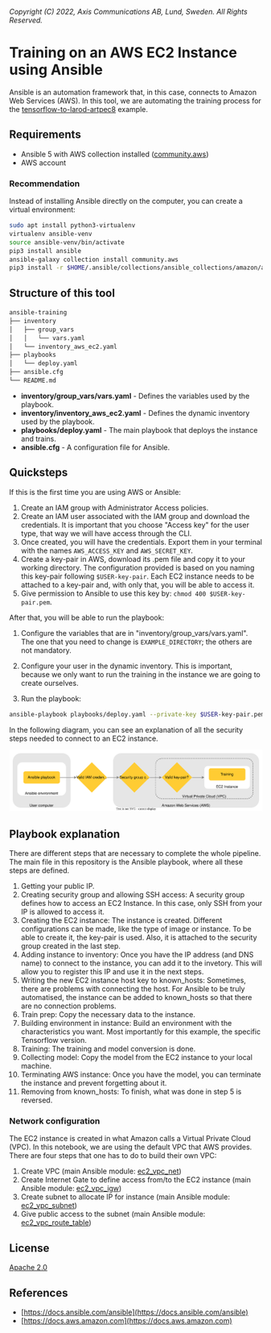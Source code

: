 *Copyright (C) 2022, Axis Communications AB, Lund, Sweden. All Rights Reserved.*

# Training on an AWS EC2 Instance using Ansible

Ansible is an automation framework that, in this case, connects to Amazon Web Services (AWS). In this tool, we are automating the training process for the [tensorflow-to-larod-artpec8](https://github.com/AxisCommunications/acap-native-sdk-examples/tree/master/tensorflow-to-larod-artpec8) example.

## Requirements

- Ansible 5 with AWS collection installed ([community.aws](https://docs.ansible.com/ansible/latest/collections/community/aws/index.html))
- AWS account

### Recommendation

Instead of installing Ansible directly on the computer, you can create a virtual environment:

```sh
sudo apt install python3-virtualenv
virtualenv ansible-venv
source ansible-venv/bin/activate
pip3 install ansible
ansible-galaxy collection install community.aws
pip3 install -r $HOME/.ansible/collections/ansible_collections/amazon/aws/requirements.txt
```

## Structure of this tool

```sh
ansible-training
├── inventory
│   ├── group_vars
│   │   └── vars.yaml
│   └── inventory_aws_ec2.yaml
├── playbooks
│   └── deploy.yaml
├── ansible.cfg
└── README.md
```

- **inventory/group_vars/vars.yaml** - Defines the variables used by the playbook.
- **inventory/inventory_aws_ec2.yaml** - Defines the dynamic inventory used by the playbook.
- **playbooks/deploy.yaml** - The main playbook that deploys the instance and trains.
- **ansible.cfg** - A configuration file for Ansible.

## Quicksteps

If this is the first time you are using AWS or Ansible:

1. Create an IAM group with Administrator Access policies.
2. Create an IAM user associated with the IAM group and download the credentials. It is important that you choose "Access key" for the user type, that way we will have access through the CLI.
3. Once created, you will have the credentials. Export them in your terminal with the names `AWS_ACCESS_KEY` and `AWS_SECRET_KEY`.
4. Create a key-pair in AWS, download its .pem file and copy it to your working directory. The configuration provided is based on you naming this key-pair following `$USER-key-pair`. Each EC2 instance needs to be attached to a key-pair and, with only that, you will be able to access it.
5. Give permission to Ansible to use this key by: `chmod 400 $USER-key-pair.pem`.

After that, you will be able to run the playbook:

1. Configure the variables that are in "inventory/group_vars/vars.yaml". The one that you need to change is `EXAMPLE_DIRECTORY`; the others are not mandatory.

2. Configure your user in the dynamic inventory. This is important, because we only want to run the training in the instance we are going to create ourselves.

3. Run the playbook:

```sh
ansible-playbook playbooks/deploy.yaml --private-key $USER-key-pair.pem
```

In the following diagram, you can see an explanation of all the security steps needed to connect to an EC2 instance.

![Security diagram](data/security_diagram.svg)

## Playbook explanation

There are different steps that are necessary to complete the whole pipeline. The main file in this repository is the Ansible playbook, where all these steps are defined.

1. Getting your public IP.
2. Creating security group and allowing SSH access:
A security group defines how to access an EC2 Instance. In this case, only SSH from your IP is allowed to access it.
3. Creating the EC2 instance:
The instance is created. Different configurations can be made, like the type of image or instance. To be able to create it, the key-pair is used. Also, it is attached to the security group created in the last step.
4. Adding instance to inventory:
Once you have the IP address (and DNS name) to connect to the instance, you can add it to the invetory. This will allow you to register this IP and use it in the next steps.
5. Writing the new EC2 instance host key to known_hosts:
Sometimes, there are problems with connecting the host. For Ansible to be truly automatised, the instance can be added to known_hosts so that there are no connection problems.
6. Train prep:
Copy the necessary data to the instance.
7. Building environment in instance:
Build an environment with the characteristics you want. Most importantly for this example, the specific Tensorflow version.
8. Training:
The training and model conversion is done.
9. Collecting model:
Copy the model from the EC2 instance to your local machine.
10. Terminating AWS instance:
Once you have the model, you can terminate the instance and prevent forgetting about it.
11. Removing from known_hosts:
To finish, what was done in step 5 is reversed.

### Network configuration

The EC2 instance is created in what Amazon calls a Virtual Private Cloud (VPC). In this notebook, we are using the default VPC that AWS provides. There are four steps that one has to do to build their own VPC:

1. Create VPC (main Ansible module: [ec2_vpc_net](https://docs.ansible.com/ansible/latest/collections/amazon/aws/ec2_vpc_net_module.html))
2. Create Internet Gate to define access from/to the EC2 instance (main Ansible module: [ec2_vpc_igw](https://docs.ansible.com/ansible/latest/collections/community/aws/ec2_vpc_igw_module.html))
3. Create subnet to allocate IP for instance (main Ansible module: [ec2_vpc_subnet](https://docs.ansible.com/ansible/latest/collections/amazon/aws/ec2_vpc_subnet_module.html))
4. Give public access to the subnet (main Ansible module: [ec2_vpc_route_table](https://docs.ansible.com/ansible/latest/collections/amazon/aws/ec2_vpc_route_table_module.html))

## License

[Apache 2.0](../LICENSE)

## References

- [https://docs.ansible.com/ansible](https://docs.ansible.com/ansible)
- [https://docs.aws.amazon.com](https://docs.aws.amazon.com)

